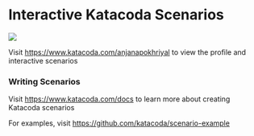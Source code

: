 # Interactive Katacoda Scenarios

[![](http://shields.katacoda.com/katacoda/anjanapokhriyal/count.svg)](https://www.katacoda.com/anjanapokhriyal "Get your profile on Katacoda.com")

Visit https://www.katacoda.com/anjanapokhriyal to view the profile and interactive scenarios

### Writing Scenarios
Visit https://www.katacoda.com/docs to learn more about creating Katacoda scenarios

For examples, visit https://github.com/katacoda/scenario-example
